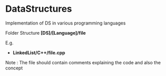 # DataStructures
Implementation of DS in various programming languages

Folder Structure **[DS]/[Language]/file**

E.g.
* **LinkedList/C++/file.cpp**

Note : The file should contain comments explaining the code and also the concept
